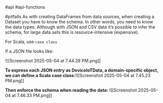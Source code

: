 #api #api-functions

#pitfalls 
As with creating DataFrames from data sources, when creating a Dataset you have to
know the schema. In other words, you need to know the data types. Although with
JSON and CSV data it’s possible to infer the schema, for large data sets this is
resource-intensive (expensive).

For Scala, use `case class`

If a JSON file looks like:

![[Screenshot 2025-05-04 at 7.44.28 PM.png]]


**To express each JSON entry as DeviceIoTData, a domain-specific object, we can define a Scala case class:**![[Screenshot 2025-05-04 at 7.45.23 PM.png]]


**Then enforce the schema when reading the data:**
![[Screenshot 2025-05-04 at 7.46.33 PM.png]]
